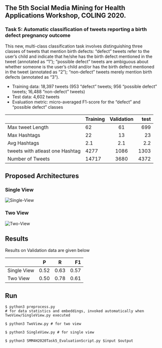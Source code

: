 ## **The 5th Social Media Mining for Health Applications** Workshop, COLING 2020.

### **Task 5**: **Automatic classification of tweets reporting a birth defect pregnancy outcome**

This new, multi-class classification task involves distinguishing three classes of tweets that mention birth defects: “defect” tweets refer to the user’s child and indicate that he/she has the birth defect mentioned in the tweet (annotated as “1”); “possible defect” tweets are ambiguous about whether someone is the user’s child and/or has the birth defect mentioned in the tweet (annotated as “2”); “non-defect” tweets merely mention birth defects (annotated as “3”).

* Training data: 18,397 tweets (953 “defect” tweets; 956 “possible defect” tweets; 16,488 “non-defect” tweets)
* Test data: 4,602 tweets
* Evaluation metric: micro-averaged F1-score for the “defect” and “possible defect” classes

|                | Training      | Validation    | test  |
| -------------- | ------------- |:-------------:| -----:|
|Max tweet Length|62| 61 |  699  |
|Max Hashtags    |22| 13      |   23  |
|Avg Hashtags    |2.1| 2.1      |  2.2  |
|tweets with atleast one Hashtag|4277|  1086     | 1303  |
|Number of Tweets|14717| 3680 |   4372 |


## Proposed Architectures

### Single View
![Single-View](https://github.com/Saichethan/SMM4H/blob/master/images/Single%20View.png)

### Two View
![Two-View](https://github.com/Saichethan/SMM4H/blob/master/images/Two%20View.png)



## Results

Results on Validation data are given below

|                | P      | R   | F1  |
| -------------- | ------------- |:-------------:| -----:|
|Single View|0.52| 0.63 |  0.57  |
|Two View|0.50| 0.78      |   0.61  |


## Run

```
$ python3 preprocess.py 
# for data statistics and embeddings, invoked automatically when TwoView/SingleView.py executed 

$ python3 TwoView.py # for two view

$ python3 SingleView.py # for single view

$ python3 SMM4H2020Task5_EvaluationScript.py $input $output

```
